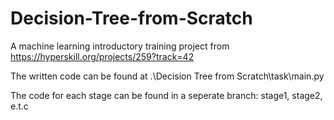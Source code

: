 # Decision-Tree-from-Scratch

A machine learning introductory training project from https://hyperskill.org/projects/259?track=42

The written code can be found at .\Decision Tree from Scratch\task\main.py

The code for each stage can be found in a seperate branch: stage1, stage2, e.t.c
